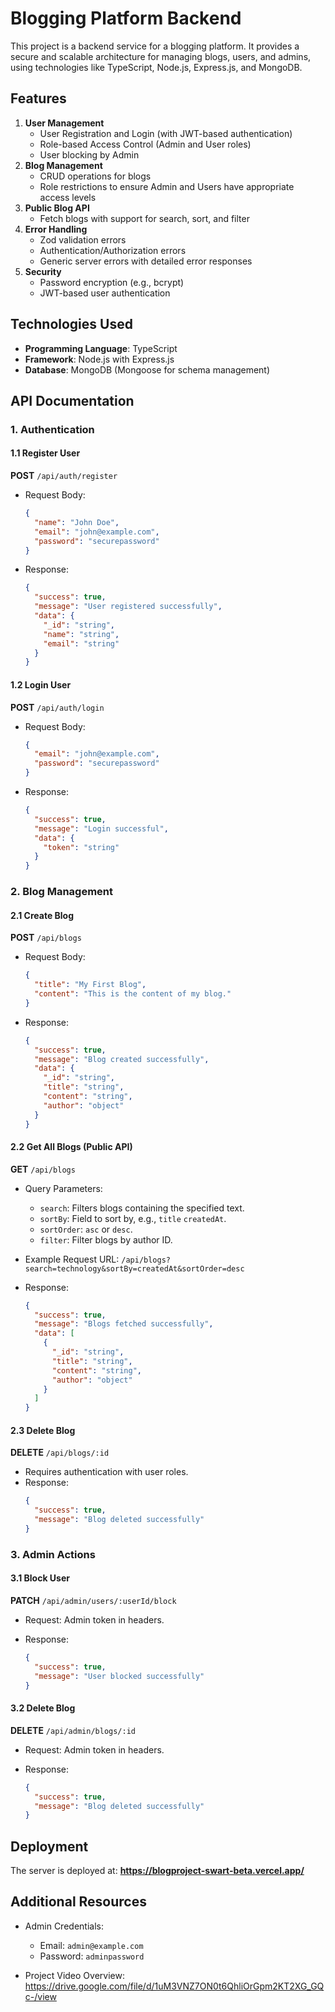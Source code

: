 # Blogging Platform Backend

This project is a backend service for a blogging platform. It provides a secure and scalable architecture for managing blogs, users, and admins, using technologies like TypeScript, Node.js, Express.js, and MongoDB.

## Features

1. **User Management**
   - User Registration and Login (with JWT-based authentication)
   - Role-based Access Control (Admin and User roles)
   - User blocking by Admin
2. **Blog Management**
   - CRUD operations for blogs
   - Role restrictions to ensure Admin and Users have appropriate access levels
3. **Public Blog API**
   - Fetch blogs with support for search, sort, and filter
4. **Error Handling**
   - Zod validation errors
   - Authentication/Authorization errors
   - Generic server errors with detailed error responses
5. **Security**
   - Password encryption (e.g., bcrypt)
   - JWT-based user authentication

## Technologies Used

- **Programming Language**: TypeScript
- **Framework**: Node.js with Express.js
- **Database**: MongoDB (Mongoose for schema management)


## API Documentation

### 1. Authentication

#### 1.1 Register User
**POST** `/api/auth/register`

- Request Body:
  ```json
  {
    "name": "John Doe",
    "email": "john@example.com",
    "password": "securepassword"
  }
  ```
- Response:
  ```json
  {
    "success": true,
    "message": "User registered successfully",
    "data": {
      "_id": "string",
      "name": "string",
      "email": "string"
    }
  }
  ```

#### 1.2 Login User
**POST** `/api/auth/login`

- Request Body:
  ```json
  {
    "email": "john@example.com",
    "password": "securepassword"
  }
  ```
- Response:
  ```json
  {
    "success": true,
    "message": "Login successful",
    "data": {
      "token": "string"
    }
  }
  ```

### 2. Blog Management

#### 2.1 Create Blog
**POST** `/api/blogs`

- Request Body:
  ```json
  {
    "title": "My First Blog",
    "content": "This is the content of my blog."
  }
  ```
- Response:
  ```json
  {
    "success": true,
    "message": "Blog created successfully",
    "data": {
      "_id": "string",
      "title": "string",
      "content": "string",
      "author": "object"
    }
  }
  ```

#### 2.2 Get All Blogs (Public API)
**GET** `/api/blogs`

- Query Parameters:
  - `search`: Filters blogs containing the specified text.
  - `sortBy`: Field to sort by, e.g., `title` `createdAt`.
  - `sortOrder`: `asc` or `desc`.
  - `filter`: Filter blogs by author ID.

- Example Request URL:
  `/api/blogs?search=technology&sortBy=createdAt&sortOrder=desc`

- Response:
  ```json
  {
    "success": true,
    "message": "Blogs fetched successfully",
    "data": [
      {
        "_id": "string",
        "title": "string",
        "content": "string",
        "author": "object"
      }
    ]
  }
  ```

#### 2.3 Delete Blog
**DELETE** `/api/blogs/:id`

- Requires authentication with user roles.
- Response:
  ```json
  {
    "success": true,
    "message": "Blog deleted successfully"
  }
  ```

### 3. Admin Actions

#### 3.1 Block User
**PATCH** `/api/admin/users/:userId/block`

- Request:
  Admin token in headers.

- Response:
  ```json
  {
    "success": true,
    "message": "User blocked successfully"
  }
  ```

#### 3.2 Delete Blog
**DELETE** `/api/admin/blogs/:id`

- Request:
  Admin token in headers.

- Response:
  ```json
  {
    "success": true,
    "message": "Blog deleted successfully"
  }
  ```

## Deployment

The server is deployed at: **https://blogproject-swart-beta.vercel.app/**

## Additional Resources

- Admin Credentials:
  - Email: `admin@example.com`
  - Password: `adminpassword`

- Project Video Overview: https://drive.google.com/file/d/1uM3VNZ7ON0t6QhliOrGpm2KT2XG_GQc-/view
